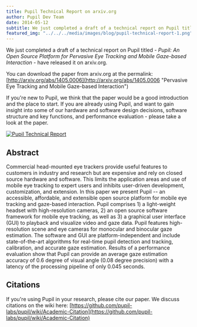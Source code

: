 ```yaml
---
title: Pupil Technical Report on arxiv.org
author: Pupil Dev Team
date: 2014-05-12
subtitle: We just completed a draft of a technical report on Pupil titled -- Pupil - An Open Source Platform for Pervasive Eye Tracking and Mobile Gaze-based Interaction -- have released it on arxiv.org...
featured_img: "../../../media/images/blog/pupil-technical-report-1.png"
---
```


We just completed a draft of a technical report on Pupil titled - *Pupil: An Open Source Platform for Pervasive Eye Tracking and Mobile Gaze-based Interaction* - have released it on arxiv.org. 

You can download the paper from arxiv.org at the permalink: [http://arxiv.org/abs/1405.0006](http://arxiv.org/abs/1405.0006 "Pervasive Eye Tracking and Mobile Gaze-based Interaction")

If you're new to Pupil, we think that the paper would be a good introduction and the place to start. If you are already using Pupil, and want to gain insight into some of our hardware and software design decisions, software structure and key functions, and performance evaluation - please take a look at the paper.  


<a href="http://arxiv.org/abs/1405.0006" target="_blank"><img src="../../../media/images/blog/pupil-technical-report-1.png" class='Feature-image' alt="Pupil Technical Report"></a>

## Abstract

Commercial head-mounted eye trackers provide useful features to customers in industry and research but are expensive and rely on closed source hardware and software. This limits the application areas and use of mobile eye tracking to expert users and inhibits user-driven development, customization, and extension. In this paper we present Pupil -- an accessible, affordable, and extensible open source platform for mobile eye tracking and gaze-based interaction. Pupil comprises 1) a light-weight headset with high-resolution cameras, 2) an open source software framework for mobile eye tracking, as well as 3) a graphical user interface (GUI) to playback and visualize video and gaze data. Pupil features high-resolution scene and eye cameras for monocular and binocular gaze estimation. The software and GUI are platform-independent and include state-of-the-art algorithms for real-time pupil detection and tracking, calibration, and accurate gaze estimation. Results of a performance evaluation show that Pupil can provide an average gaze estimation accuracy of 0.6 degree of visual angle (0.08 degree precision) with a latency of the processing pipeline of only 0.045 seconds.

## Citations

If you're using Pupil in your research, please cite our paper. We discuss citations on the wiki here: [https://github.com/pupil-labs/pupil/wiki/Academic-Citation](https://github.com/pupil-labs/pupil/wiki/Academic-Citation)